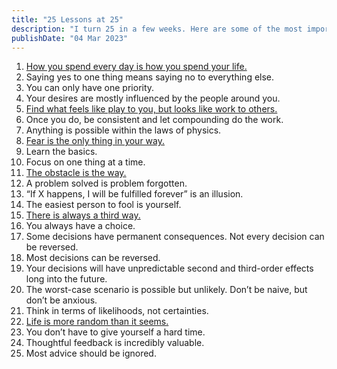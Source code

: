 ```yaml
---
title: "25 Lessons at 25"
description: "I turn 25 in a few weeks. Here are some of the most important lessons I've learned."
publishDate: "04 Mar 2023"
---
```


1. [How you spend every day is how you spend your life.](https://www.lesswrong.com/posts/7hFeMWC6Y5eaSixbD/100-tips-for-a-better-life)
2. Saying yes to one thing means saying no to everything else.
3. You can only have one priority.
4. Your desires are mostly influenced by the people around you.
5. [Find what feels like play to you, but looks like work to others.](https://podclips.com/ct/8YLirL)
6. Once you do, be consistent and let compounding do the work.
7. Anything is possible within the laws of physics.
8. [Fear is the only thing in your way.](https://www.youtube.com/watch?v=KgzcF47kxGw&t=314s&ab_channel=FreedominThought)
9. Learn the basics.
10. Focus on one thing at a time.
11. [The obstacle is the way.](https://www.youtube.com/watch?v=KgzcF47kxGw&t=314s&ab_channel=FreedominThought)
12. A problem solved is problem forgotten.
13. “If X happens, I will be fulfilled forever” is an illusion.
14. The easiest person to fool is yourself.
15. [There is always a third way.](https://youtu.be/IQdykOFqsB0?t=213)
16. You always have a choice.
17. Some decisions have permanent consequences. Not every decision can be reversed.
18. Most decisions can be reversed.
19. Your decisions will have unpredictable second and third-order effects long into the future.
20. The worst-case scenario is possible but unlikely. Don’t be naive, but don’t be anxious.
21. Think in terms of likelihoods, not certainties.
22. [Life is more random than it seems.](https://twitter.com/dvassallo/status/1458841398619168771)
23. You don’t have to give yourself a hard time.
24. Thoughtful feedback is incredibly valuable.
25. Most advice should be ignored.

